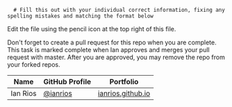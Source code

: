       # Fill this out with your individual correct information, fixing any spelling mistakes and matching the format below

Edit the file using the pencil icon at the top right of this file.

Don't forget to create a pull request for this repo when you are complete. This task is marked complete when Ian approves and merges your pull request with master. After you are approved, you may remove the repo from your forked repos.

| Name | GitHub Profile | Portfolio |
| --- | --- | --- |
| Ian Rios | [@ianrios](https://github.com/ianrios) | [ianrios.github.io](https://ianrios.github.io/) |
